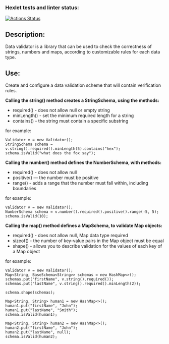 ### Hexlet tests and linter status:
[![Actions Status](https://github.com/packman1783/java-project-78/actions/workflows/hexlet-check.yml/badge.svg)](https://github.com/packman1783/java-project-78/actions)

## Description:
Data validator is a library that can be used to check the correctness of strings, numbers and maps, according to customizable rules for each data type.

## Use:
Create and configure a data validation scheme that will contain verification rules.

**Calling the string() method creates a StringSchema, using the methods:**
 * required() - does not allow null or empty string
 * minLength() - set the minimum required length for a string
 * contains() - the string must contain a specific substring

for example: 
```
Validator v = new Validator();
StringSchema schema = v.string().required().minLength(5).contains("hex");
schema.isValid("what does the fox say");
```

**Calling the number() method defines the NumberSchema, with methods:**
 * required() - does not allow null
 * positive() — the number must be positive
 * range() - adds a range that the number must fall within, including boundaries

for example:
```
Validator v = new Validator();
NumberSchema schema = v.number().required().positive().range(-5, 5);
schema.isValid(10);
```

**Calling the map() method defines a MapSchema, to validate Map objects:**
 * required() - does not allow null, Map data type required
 * sizeof() - the number of key-value pairs in the Map object must be equal
 * shape() - allows you to describe validation for the values of each key of a Map object

for example:
```
Validator v = new Validator();
Map<String, BaseSchema<String>> schemas = new HashMap<>();
schemas.put("firstName", v.string().required());
schemas.put("lastName", v.string().required().minLength(2));

schema.shape(schemas);

Map<String, String> human1 = new HashMap<>();
human1.put("firstName", "John");
human1.put("lastName", "Smith");
schema.isValid(human1);

Map<String, String> human2 = new HashMap<>();
human2.put("firstName", "John");
human2.put("lastName", null);
schema.isValid(human2);
```
